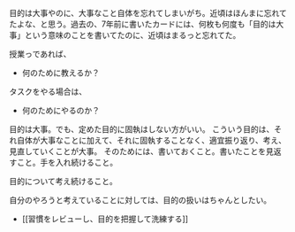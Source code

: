 目的は大事やのに、大事なこと自体を忘れてしまいがち。近頃はほんまに忘れてたよな、と思う。過去の、7年前に書いたカードには、何枚も何度も「目的は大事」という意味のことを書いてたのに、近頃はまるっと忘れてた。

授業っであれば、

- 何のために教えるか？

タスクをやる場合は、

- 何のためにやるのか？

目的は大事。でも、定めた目的に固執はしない方がいい。
こういう目的は、それ自体が大事なことに加えて、それに固執することなく、適宜振り返り、考え、見直していくことが大事。
そのためには、書いておくこと。書いたことを見返すこと。手を入れ続けること。

目的について考え続けること。

自分のやろうと考えていることに対しては、目的の扱いはちゃんとしたい。

- [[習慣をレビューし、目的を把握して洗練する]]